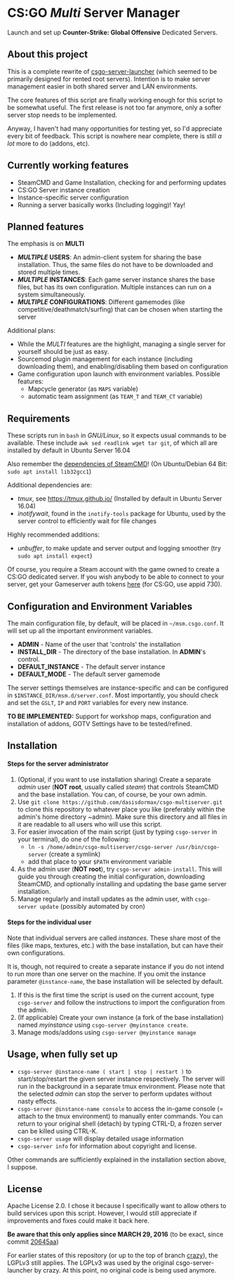 # CS:GO *Multi* Server Manager

Launch and set up **Counter-Strike: Global Offensive** Dedicated Servers.




## About this project

This is a complete rewrite of [csgo-server-launcher](https://github.com/crazy-max/csgo-server-launcher) (which seemed to be primarily designed for rented root servers). Intention is to make server management easier in both shared server and LAN environments.

The core features of this script are finally working enough for this script to be somewhat useful. The first release is not too far anymore, only a softer server stop needs to be implemented. 

Anyway, I haven't had many opportunities for testing yet, so I'd appreciate every bit of feedback. This script is nowhere near complete, there is still _a lot_ more to do (addons, etc). 




## Currently working features

* SteamCMD and Game Installation, checking for and performing updates
* CS:GO Server instance creation
* Instance-specific server configuration
* Running a server basically works (Including logging)! Yay! 




## Planned features

The emphasis is on **MULTI**

* **_MULTIPLE_ USERS**: An admin-client system for sharing the base installation. Thus, the same files do not have to be downloaded and stored multiple times.
* **_MULTIPLE_ INSTANCES**: Each game server instance shares the base files, but has its own configuration. Multiple instances can run on a system simultaneously.
* **_MULTIPLE_ CONFIGURATIONS**: Different gamemodes (like competitive/deathmatch/surfing) that can be chosen when starting the server

Additional plans:

* While the _MULTI_ features are the highlight, managing a single server for yourself should be just as easy.
* Sourcemod plugin management for each instance (including downloading them), and enabling/disabling them based on configuration
* Game configuration upon launch with environment variables. Possible features:
	- Mapcycle generator (as `MAPS` variable)
	- automatic team assignment (as `TEAM_T` and `TEAM_CT` variable)




## Requirements

These scripts run in `bash` in _GNU/Linux_, so it expects usual commands to be available. These include `awk sed readlink wget tar git`, of which all are installed by default in Ubuntu Server 16.04

Also remember the [dependencies of SteamCMD](https://developer.valvesoftware.com/wiki/SteamCMD#Linux)! (On Ubuntu/Debian 64 Bit: `sudo apt install lib32gcc1`)

Additional dependencies are:

* _tmux_, see https://tmux.github.io/ (Installed by default in Ubuntu Server 16.04)
* _inotifywait_, found in the `inotify-tools` package for Ubuntu, used by the server control to efficiently wait for file changes 

Highly recommended additions:

* _unbuffer_, to make update and server output and logging smoother (try `sudo apt install expect`)

Of course, you require a Steam account with the game owned to create a CS:GO dedicated server. If you wish anybody to be able to connect to your server, get your Gameserver auth tokens [here](http://steamcommunity.com/dev/managegameservers) (for CS:GO, use appid 730).




## Configuration and Environment Variables

The main configuration file, by default, will be placed in `~/msm.csgo.conf`. It will set up all the important environment variables.

* **ADMIN** - Name of the user that 'controls' the installation
* **INSTALL_DIR** - The directory of the base installation. In **ADMIN**'s control.
* **DEFAULT\_INSTANCE** - The default server instance
* **DEFAULT\_MODE** - The default server gamemode

The server settings themselves are instance-specific and can be configured in `$INSTANCE_DIR/msm.d/server.conf`. Most importantly, you should check and set the `GSLT`, `IP` and `PORT` variables for every new instance.

**TO BE IMPLEMENTED:** Support for workshop maps, configuration and installation of addons, GOTV Settings have to be tested/refined.



## Installation

#### Steps for the server administrator

1. (Optional, if you want to use installation sharing) Create a separate _admin_ user (__NOT root__, usually called _steam_) that controls SteamCMD and the base installation. You can, of course, be your own admin.
2. Use `git clone https://github.com/dasisdormax/csgo-multiserver.git` to clone this repository to whatever place you like (preferably within the admin's home directory ~admin). Make sure this directory and all files in it are readable to all users who will use this script.
3. For easier invocation of the main script (just by typing `csgo-server` in your terminal), do one of the following:
    * `ln -s /home/admin/csgo-multiserver/csgo-server /usr/bin/csgo-server` (create a symlink)
    * add that place to your `$PATH` environment variable
4. As the admin user (__NOT root__), try `csgo-server admin-install`. This will guide you through creating the initial configuration, downloading SteamCMD, and optionally installing and updating the base game server installation.
5. Manage regularly and install updates as the admin user, with `csgo-server update` (possibly automated by cron)
 
#### Steps for the individual user

Note that individual servers are called _instances_. These share most of the files (like maps, textures, etc.) with the base installation, but can have their own configurations.

It is, though, not required to create a separate instance if you do not intend to run more than one server on the machine. If you omit the instance parameter `@instance-name`, the base installation will be selected by default.

1. If this is the first time the script is used on the current account, type `csgo-server` and follow the instructions to import the configuration from the admin.
2. (If applicable) Create your own instance (a fork of the base installation) named _myinstance_ using `csgo-server @myinstance create`.
3. Manage mods/addons using `csgo-server @myinstance manage`




## Usage, when fully set up

* `csgo-server @instance-name ( start | stop | restart )` to start/stop/restart the given server instance respectively. The server will run in the background in a separate tmux environment. Please note that the selected _admin_ can stop the server to perform updates without nasty effects.
* `csgo-server @instance-name console` to access the in-game console (= attach to the tmux environment) to manually enter commands. You can return to your original shell (detach) by typing CTRL-D, a frozen server can be killed using CTRL-K.
* `csgo-server usage` will display detailed usage information
* `csgo-server info` for information about copyright and license.

Other commands are sufficiently explained in the installation section above, I suppose.




## License

Apache License 2.0. I chose it because I specifically want to allow others to build services upon this script. However, I would still appreciate if improvements and fixes could make it back here.

__Be aware that this only applies since MARCH 29, 2016__ (to be exact, since commit [20645aa](https://github.com/dasisdormax/csgo-multiserver/commit/20645aa13a654226fc08312411f6462bdb9c877f))

For earlier states of this repository (or up to the top of branch [crazy](https://github.com/dasisdormax/csgo-multiserver/tree/crazy)), the LGPLv3 still applies. The LGPLv3 was used by the original csgo-server-launcher by crazy. At this point, no original code is being used anymore. 

